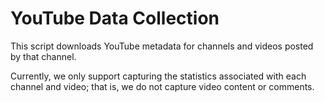 # YouTube Data Collection

This script downloads YouTube metadata for channels and videos posted by that channel.

Currently, we only support capturing the statistics associated with each channel and video; that is, we do not capture video content or comments.

